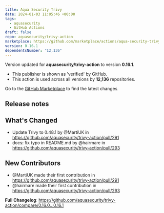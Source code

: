 ```yaml
---
title: Aqua Security Trivy
date: 2024-01-03 11:05:46 +00:00
tags:
  - aquasecurity
  - GitHub Actions
draft: false
repo: aquasecurity/trivy-action
marketplace: https://github.com/marketplace/actions/aqua-security-trivy
version: 0.16.1
dependentsNumber: "12,136"
---
```



Version updated for **aquasecurity/trivy-action** to version **0.16.1**.
- This publisher is shown as 'verified' by GitHub.
- This action is used across all versions by **12,136** repositories.

Go to the [GitHub Marketplace](https://github.com/marketplace/actions/aqua-security-trivy) to find the latest changes.

## Release notes

## What's Changed
* Update Trivy to 0.48.1 by @MartiUK in https://github.com/aquasecurity/trivy-action/pull/291
* docs: fix typo in README.md by @hairmare in https://github.com/aquasecurity/trivy-action/pull/293

## New Contributors
* @MartiUK made their first contribution in https://github.com/aquasecurity/trivy-action/pull/291
* @hairmare made their first contribution in https://github.com/aquasecurity/trivy-action/pull/293

**Full Changelog**: https://github.com/aquasecurity/trivy-action/compare/0.16.0...0.16.1
